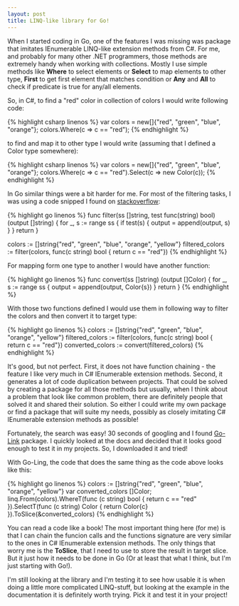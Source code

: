 ```yaml
---
layout: post
title: LINQ-like library for Go!
---
```


When I started coding in Go, one of the features I was missing was package that imitates IEnumerable LINQ-like extension methods from C#. For me, and probably for many other .NET programmers, those methods are extremely handy when working with collections. Mostly I use simple methods like **Where** to select elements or **Select** to map elements to other type, **First** to get first element that matches condition or **Any** and **All** to check if predicate is true for any/all elements.

So, in C#, to find a "red" color in collection of colors I would write following code:

{% highlight csharp linenos %}
 var colors = new[]{"red", "green", "blue", "orange"};
 colors.Where(c => c == "red");
{% endhighlight %}

to find and map it to other type I would write (assuming that I defined a Color type somewhere):

{% highlight csharp linenos %}
 var colors = new[]{"red", "green", "blue", "orange"};
 colors.Where(c => c == "red").Select(c => new Color(c));
{% endhighlight %}

[stackoverflow]: https://stackoverflow.com/questions/37562873/most-idiomatic-way-to-select-elements-from-an-array-in-golang
In Go similar things were a bit harder for me. For most of the filtering tasks, I was using a code snipped I found on [stackoverflow]:

{% highlight go linenos %}
 func filter(ss []string, test func(string) bool) (output []string) {
     for _, s := range ss {
         if test(s) {
             output = append(output, s)
         }
     }
     return
 }

 colors := []string{"red", "green", "blue", "orange", "yellow"}
 filtered_colors := filter(colors, func(c string) bool { return c == "red"})
{% endhighlight %}

For mapping form one type to another I would have another function:

{% highlight go linenos %}
 func convert(ss []string) (output []Color) {
     for _, s := range ss {
         output = append(output, Color{s})
     }
     return
 }
{% endhighlight %}

With those two functions defined I would use them in following way to filter the colors and then convert it to target type:

{% highlight go linenos %}
 colors := []string{"red", "green", "blue", "orange", "yellow"}
 filtered_colors := filter(colors, func(c string) bool { return c == "red"})
 converted_colors := convert(filtered_colors)
{% endhighlight %}

[Go-Link]: https://github.com/ahmetb/go-linq "Go Linq"
It's good, but not perfect. First, it does not have function chaining - the feature I like very much in C# IEnumerable extension methods. Second, it generates a lot of code duplication between projects. That could be solved by creating a package for all those methods but usually, when I think about a problem that look like common problem, there are definitely people that solved it and shared their solution. So either I could write my own package or find a package that will suite my needs, possibly as closely imitating C# IEnumerable extension methods as possible!

Fortunately, the search was easy! 30 seconds of googling and I found [Go-Link] package. I quickly looked at the docs and decided that it looks good enough to test it in my projects. So, I downloaded it and tried!

With Go-Ling, the code that does the same thing as the code above looks like this:

{% highlight go linenos %}
 colors := []string{"red", "green", "blue", "orange", "yellow"}
 var converted_colors []Color;
 linq.From(colors).WhereT(func (c string) bool {
   return c == "red"
 }).SelectT(func (c string) Color {
   return Color{c}
 }).ToSlice(&converted_colors)
{% endhighlight %}

You can read a code like a book! The most important thing here (for me) is that I can chain the funcion calls and the functions signature are very similar to the ones in C# IEnumerable extension methods. The only things that worry me is the **ToSlice**, that I need to use to store the result in target slice. But it just how it needs to be done in Go (Or at least that what I think, but I'm just starting with Go!).

I'm still looking at the library and I'm testing it to see how usable it is when doing a little more complicated LINQ-stuff, but looking at the example in the documentation it is definitely worth trying. Pick it and test it in your project!
